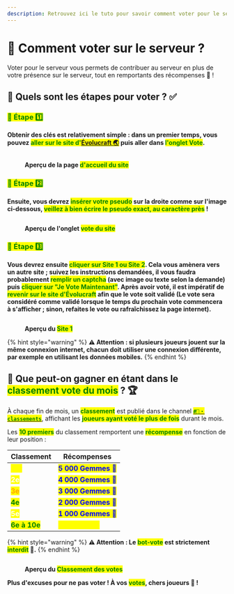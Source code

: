 ```yaml
---
description: Retrouvez ici le tuto pour savoir comment voter pour le serveur !
---
```

# 📩 Comment voter sur le serveur ?

Voter pour le serveur vous permets de contribuer au serveur en plus de votre présence sur le serveur, tout en remportants des récompenses 🎁 ! 

## 💠 Quels sont les étapes pour voter ? ✅

### <mark style="color:green;">🔹 Étape 1️⃣</mark>
**Obtenir des clés est relativement simple : dans un premier temps, vous pouvez <mark style="color:green;">aller sur le site d'<a href="https://evolucraft.fr/vote">Évolucraft 🌏</mark></a> puis aller dans <mark style="color:green;">l'onglet Vote</mark>.**
<figure><img src="../.gitbook/assets/Tuto_Et_Astuce/Vote/SiteEvo.png" alt=""><figcaption><p><strong>Aperçu de la page <mark style="color:green;">d'accueil du site</mark></strong></p></figcaption></figure>

### <mark style="color:green;">🔹 Étape 2️⃣</mark>
**Ensuite, vous devrez <mark style="color:green;">insérer votre pseudo</mark> sur la droite comme sur l'image ci-dessous, <mark style="color:green;">veillez à bien écrire le pseudo exact, au caractère près</mark> !**
<figure><img src="../.gitbook/assets/Tuto_Et_Astuce/Vote/SiteVote.png" alt=""><figcaption><p><strong>Aperçu de l'onglet <mark style="color:green;">vote du site</mark></strong></p></figcaption></figure>

### <mark style="color:green;">🔹 Étape 3️⃣</mark>
**Vous devrez ensuite <mark style="color:green;">cliquer sur Site 1 ou Site 2</mark>. Cela vous amènera vers un autre site ; suivez les instructions demandées, il vous faudra probablement <mark style="color:green;">remplir un captcha</mark> (avec image ou texte selon la demande) puis <mark style="color:green;">cliquer sur "Je Vote Maintenant"</mark>. Après avoir voté, il est impératif de <mark style="color:green;">revenir sur le site d'Évolucraft</mark> afin que le vote soit validé (Le vote sera considéré comme validé lorsque le temps du prochain vote commencera à s'afficher ; sinon, refaites le vote ou rafraîchissez la page internet).**
<figure><img src="../.gitbook/assets/Tuto_Et_Astuce/Vote/Site1.png" alt=""><figcaption><p><strong>Aperçu du <mark style="color:green;">Site 1</mark></strong></p></figcaption></figure>

{% hint style="warning" %}
**⚠️ Attention : si plusieurs joueurs jouent sur la même connexion internet, chacun doit utiliser une connexion différente, par exemple en utilisant les données mobiles.**
{% endhint %}

## 💠 Que peut-on gagner en étant dans le <mark style="color:green;">**classement vote du mois**</mark> ? 🏆

À chaque fin de mois, un <mark style="color:green;">**classement**</mark> est publié dans le channel [<mark style="color:green;">**`#🥇・classements`**</mark>](https://discord.com/channels/699670538737418343/1063147838965547138), affichant les <mark style="color:green;">**joueurs ayant voté le plus de fois**</mark> durant le mois.  

Les <mark style="color:green;">**10 premiers**</mark> du classement remportent une <mark style="color:green;">**récompense**</mark> en fonction de leur position :  

| Classement                                    | Récompenses                                           |
| --------------------------------------------- | ----------------------------------------------------- |
| <mark style="color:yellow;">**1er**</mark>    | <mark style="color:blue;">**5 000 Gemmes 💎**</mark> |
| <mark style="color:white;">**2e**</mark>      | <mark style="color:blue;">**4 000 Gemmes 💎**</mark> |
| <mark style="color:orange;">**3e**</mark>     | <mark style="color:blue;">**3 000 Gemmes 💎**</mark> |
| <mark style="color:green;">**4e**</mark>      | <mark style="color:blue;">**2 000 Gemmes 💎**</mark> |
| <mark style="color:white;">**5e**</mark>      | <mark style="color:blue;">**1 000 Gemmes 💎**</mark> |
| <mark style="color:green;">**6e à 10e**</mark>| <mark style="color:yellow;">**1 000 000 💲**</mark>   |

{% hint style="warning" %}
**⚠️ Attention : Le <mark style="color:green;">bot-vote</mark> est strictement <mark style="color:green;">interdit</mark> 👀.**
{% endhint %}

<figure><img src="../.gitbook/assets/Tuto_Et_Astuce/Vote/ClassementVote.png" alt=""><figcaption><p><strong>Aperçu du <mark style="color:green;">Classement des votes</mark></strong></p></figcaption></figure>

**Plus d'excuses pour ne pas voter ! À vos <mark style="color:green;">votes</mark>, chers joueurs 🎉 !**

